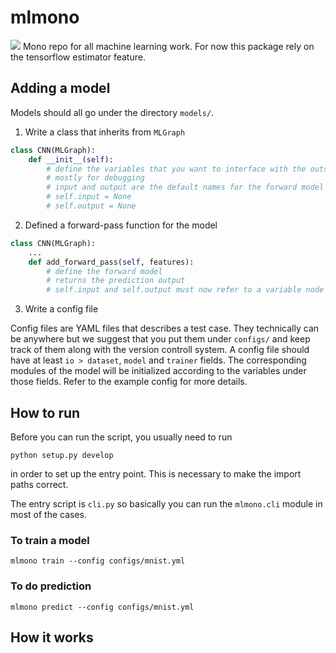 # mlmono
![](https://travis-ci.com/PhDSelfHelp/mlmono.svg?branch=master)
Mono repo for all machine learning work.
For now this package rely on the tensorflow estimator feature.

## Adding a model

Models should all go under the directory `models/`.

1. Write a class that inherits from `MLGraph`
```python
class CNN(MLGraph):
    def __init__(self):
        # define the variables that you want to interface with the outside
        # mostly for debugging
        # input and output are the default names for the forward model as defined in `MLGraph`
        # self.input = None
        # self.output = None
```
2. Defined a forward-pass function for the model
```python
class CNN(MLGraph):
    ...
    def add_forward_pass(self, features):
        # define the forward model
        # returns the prediction output
        # self.input and self.output must now refer to a variable node
```

3. Write a config file

Config files are YAML files that describes a test case.
They technically can be anywhere but we suggest that you put them under `configs/` and keep track of them along with the version controll system.
A config file should have at least `io > dataset`, `model` and `trainer` fields.
The corresponding modules of the model will be initialized according to the variables under those fields.
Refer to the example config for more details.

## How to run

Before you can run the script, you usually need to run
```
python setup.py develop
```
in order to set up the entry point.
This is necessary to make the import paths correct.

The entry script is `cli.py` so basically you can run the `mlmono.cli` module in most of the cases.

### To train a model

```
mlmono train --config configs/mnist.yml
```

### To do prediction

```
mlmono predict --config configs/mnist.yml
```

## How it works
